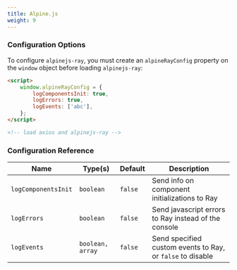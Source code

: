 ```yaml
---
title: Alpine.js
weight: 9
---
```


### Configuration Options

To configure `alpinejs-ray`, you must create an `alpineRayConfig` property on the `window` object before loading `alpinejs-ray`:

```html
<script>
    window.alpineRayConfig = {
        logComponentsInit: true,
        logErrors: true,
        logEvents: ['abc'],
    };
</script>

<!-- load axios and alpinejs-ray -->
```

### Configuration Reference

| Name | Type(s) | Default | Description |
| --- | --- | --- | --- |
| `logComponentsInit` | `boolean` | `false` | Send info on component initializations to Ray |
| `logErrors` | `boolean` | `false` | Send javascript errors to Ray instead of the console |
| `logEvents` | `boolean, array` | `false` | Send specified custom events to Ray, or `false` to disable |
